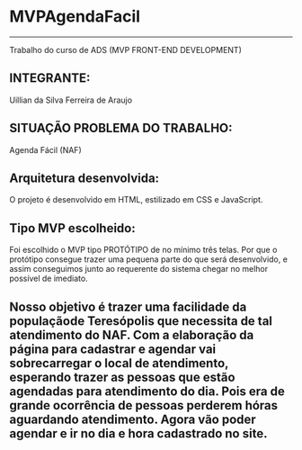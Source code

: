 # MVPAgendaFacil
----------
Trabalho do curso de ADS (MVP FRONT-END DEVELOPMENT)

INTEGRANTE:
----------
Uillian da Silva Ferreira de Araujo

SITUAÇÃO PROBLEMA DO TRABALHO: 
-----------
Agenda Fácil (NAF)

Arquitetura desenvolvida:
-----------
O projeto é desenvolvido em HTML, estilizado em CSS e JavaScript.

Tipo MVP escolheido:
------------
Foi escolhido o MVP tipo PROTÓTIPO de no mínimo três telas. Por que o protótipo consegue trazer uma pequena parte do que será desenvolvido, e assim conseguimos junto ao requerente do sistema chegar no melhor possível de imediato.

Nosso objetivo é trazer uma facilidade da populaçãode Teresópolis que necessita de tal atendimento do NAF. Com a elaboração da página para cadastrar e agendar vai sobrecarregar o local de atendimento, esperando trazer as pessoas que estão agendadas para atendimento do dia.
Pois era de grande ocorrência de pessoas perderem hóras aguardando atendimento. Agora vão poder agendar e ir no dia e hora cadastrado no site.
-----------

